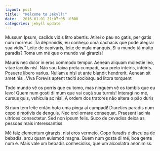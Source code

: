 ```yaml
---
layout: post
title:  "Welcome to Jekyll!"
date:   2016-01-01 21:07:05 -0300
categories: jekyll update
---
```



Mussum Ipsum, cacilds vidis litro abertis. Atirei o pau no gatis, per gatis num morreus. Ta deprimidis, eu conheço uma cachacis que pode alegrar sua vidis.” Leite de capivaris, leite de mula manquis. Si u mundo tá muito paradis? Toma um mé que o mundo vai girarzis!
<!-- leia-mais -->
Mauris nec dolor in eros commodo tempor. Aenean aliquam molestie leo, vitae iaculis nisl. Não sou faixa preta cumpadi, sou preto inteiris, inteiris. Posuere libero varius. Nullam a nisl ut ante blandit hendrerit. Aenean sit amet nisi. Viva Forevis aptent taciti sociosqu ad litora torquent

Todo mundo vê os porris que eu tomo, mas ninguém vê os tombis que eu levo! Quem num gosti di mum que vai caçá sua turmis! Interagi no mé, cursus quis, vehicula ac nisi. A ordem dos tratores não altera o pão duris

Si num tem leite então bota uma pinga aí cumpadi! Diuretics paradis num copo é motivis de denguis. Nec orci ornare consequat. Praesent lacinia ultrices consectetur. Sed non ipsum felis. Suco de cevadiss deixa as pessoas mais interessantiss.

Mé faiz elementum girarzis, nisi eros vermeio. Copo furadis é disculpa de bebadis, arcu quam euismod magna. Quem num gosta di mé, boa gente num é. Mais vale um bebadis conhecidiss, que um alcoolatra anonimiss.
